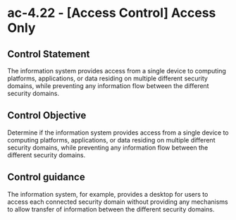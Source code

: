 # ac-4.22 - \[Access Control\] Access Only

## Control Statement

The information system provides access from a single device to computing platforms, applications, or data residing on multiple different security domains, while preventing any information flow between the different security domains.

## Control Objective

Determine if the information system provides access from a single device to computing platforms, applications, or data residing on multiple different security domains, while preventing any information flow between the different security domains.

## Control guidance

The information system, for example, provides a desktop for users to access each connected security domain without providing any mechanisms to allow transfer of information between the different security domains.
